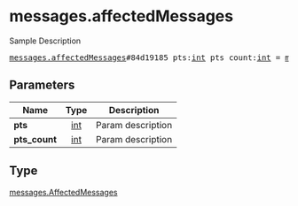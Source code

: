 # messages.affectedMessages

Sample Description

<pre>
<a href="../constructor/messages.affectedMessages.md">messages.affectedMessages</a>#84d19185 pts:<a href="../type/int.md">int</a> pts_count:<a href="../type/int.md">int</a> = <a href="../type/messages.AffectedMessages.md">messages.AffectedMessages</a>;
</pre>

## Parameters

| Name | Type | Description |
|------|:----:|-------------|
| **pts** | [int](../type/int.md) | Param description |
| **pts_count** | [int](../type/int.md) | Param description |

## Type

[messages.AffectedMessages](../type/messages.AffectedMessages.md)
